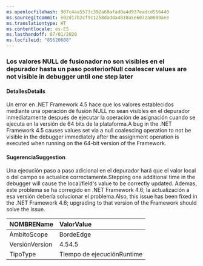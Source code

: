 ```yaml
---
ms.openlocfilehash: 907c4aa5573c392a68afad0a4d937eadcd556440
ms.sourcegitcommit: e02d17b2cf9c1258dadda4810a5e6072a0089aee
ms.translationtype: HT
ms.contentlocale: es-ES
ms.lasthandoff: 07/01/2020
ms.locfileid: "85620608"
---
```

### <a name="null-coalescer-values-are-not-visible-in-debugger-until-one-step-later"></a><span data-ttu-id="adce8-101">Los valores NULL de fusionador no son visibles en el depurador hasta un paso posterior</span><span class="sxs-lookup"><span data-stu-id="adce8-101">Null coalescer values are not visible in debugger until one step later</span></span>

#### <a name="details"></a><span data-ttu-id="adce8-102">Detalles</span><span class="sxs-lookup"><span data-stu-id="adce8-102">Details</span></span>

<span data-ttu-id="adce8-103">Un error en .NET Framework 4.5 hace que los valores establecidos mediante una operación de fusión NULL no sean visibles en el depurador inmediatamente después de ejecutar la operación de asignación cuando se ejecuta en la versión de 64 bits de la plataforma.</span><span class="sxs-lookup"><span data-stu-id="adce8-103">A bug in the .NET Framework 4.5 causes values set via a null coalescing operation to not be visible in the debugger immediately after the assignment operation is executed when running on the 64-bit version of the Framework.</span></span>

#### <a name="suggestion"></a><span data-ttu-id="adce8-104">Sugerencia</span><span class="sxs-lookup"><span data-stu-id="adce8-104">Suggestion</span></span>

<span data-ttu-id="adce8-105">Una ejecución paso a paso adicional en el depurador hará que el valor local o del campo se actualice correctamente.</span><span class="sxs-lookup"><span data-stu-id="adce8-105">Stepping one additional time in the debugger will cause the local/field's value to be correctly updated.</span></span> <span data-ttu-id="adce8-106">Ademas, este problema se ha corregido en .NET Framework 4.6; la actualización a esa versión debería solucionar el problema.</span><span class="sxs-lookup"><span data-stu-id="adce8-106">Also, this issue has been fixed in the .NET Framework 4.6; upgrading to that version of the Framework should solve the issue.</span></span>

| <span data-ttu-id="adce8-107">NOMBRE</span><span class="sxs-lookup"><span data-stu-id="adce8-107">Name</span></span>    | <span data-ttu-id="adce8-108">Valor</span><span class="sxs-lookup"><span data-stu-id="adce8-108">Value</span></span>       |
|:--------|:------------|
| <span data-ttu-id="adce8-109">Ámbito</span><span class="sxs-lookup"><span data-stu-id="adce8-109">Scope</span></span>   |<span data-ttu-id="adce8-110">Borde</span><span class="sxs-lookup"><span data-stu-id="adce8-110">Edge</span></span>|
|<span data-ttu-id="adce8-111">Versión</span><span class="sxs-lookup"><span data-stu-id="adce8-111">Version</span></span>|<span data-ttu-id="adce8-112">4.5</span><span class="sxs-lookup"><span data-stu-id="adce8-112">4.5</span></span>|
|<span data-ttu-id="adce8-113">Tipo</span><span class="sxs-lookup"><span data-stu-id="adce8-113">Type</span></span>|<span data-ttu-id="adce8-114">Tiempo de ejecución</span><span class="sxs-lookup"><span data-stu-id="adce8-114">Runtime</span></span>|
